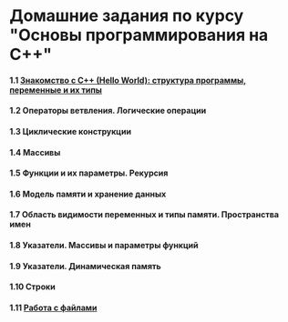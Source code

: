 # Домашние задания по курсу "Основы программирования на C++"
#### 1.1 [Знакомство с C++ (Hello World): структура программы, переменные и их типы](https://github.com/netology-code/cpps-homeworks/tree/main/1.1)
#### 1.2 Операторы ветвления. Логические операции
#### 1.3 Циклические конструкции
#### 1.4 Массивы
#### 1.5 Функции и их параметры. Рекурсия
#### 1.6 Модель памяти и хранение данных
#### 1.7 Область видимости переменных и типы памяти. Пространства имен
#### 1.8 Указатели. Массивы и параметры функций
#### 1.9 Указатели. Динамическая память
#### 1.10 Строки
#### 1.11 [Работа с файлами]()
